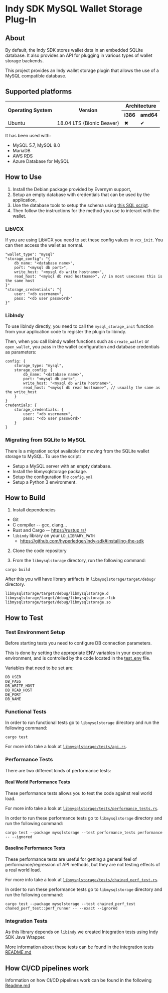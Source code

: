 # Indy SDK MySQL Wallet Storage Plug-In

## About

By default, the Indy SDK stores wallet data in an embedded SQLite database. It also provides an API for plugging in various types of wallet storage backends.

This project provides an Indy wallet storage plugin that allows the use of a MySQL compatible database. 

## Supported platforms

<table>
  <tbody>
    <tr>
      <th rowspan="2">Operating System</th>
      <th rowspan="2">Version</th>
      <th  colspan="2"> Architecture </th>
    </tr>
    <tr>
      <th> i386 </th>
      <th> amd64 </th>
    <tr>
      <td >Ubuntu</td>
      <td> 18.04 LTS (Bionic Beaver) </td>
      <td> &#10006; </td>
      <td> &#10004; </td>
    </tr>
  </tbody>
</table>

It has been used with:
* MySQL 5.7, MySQL 8.0
* MariaDB
* AWS RDS
* Azure Database for MySQL


## How to Use

1. Install the Debian package provided by Evernym support,
2. Setup an empty database with credentials that can be used by the application,
3. Use the database tools to setup the schema using [this SQL script](./db_scripts/schema/change_scripts/wallet_schema_creation.2018-05-07.sql).
4. Then follow the instructions for the method you use to interact with the wallet.

### LibVCX

If you are using LibVCX you need to set these config values in `vcx_init`. You can then access the wallet as normal.

```
"wallet_type": "mysql"
"storage_config": "{
    db_name: "<database name>",
    port: "<mysql db port>",
    write_host: "<mysql db write hostname>",
    read_host: "<mysql db read hostname>", // in most usecases this is the same host
}"
"storage_credentials": "{
    user: "<db username>",
    pass: "<db user password>"
}"
```

### LibIndy

To use liblndy directly, you need to call the `mysql_storage_init` function from your application code to register the plugin to libindy.

Then, when you call libindy wallet functions such as `create_wallet` or `open_wallet`, you pass in the wallet configuration and database credentials as parameters:

```
config: {
    storage_type: "mysql",
    storage_config: {
        db_name: "<database name>",
        port: "<mysql db port>",
        write_host: "<mysql db write hostname>",
        read_host: "<mysql db read hostname>", // usually the same as the write_host
    }
}
credentials: {
    storage_credentials: {
        user: "<db username>",
        pass: "<db user password>"
    }
}
```

### Migrating from SQLite to MySQL

There is a migration script available for moving from the SQLite wallet storage to MySQL. To use the script:
* Setup a MySQL server with an empty database.
* Install the libmysqlstorage package.
* Setup the configuration file `config.yml`
* Setup a Python 3 environment.


## How to Build

1. Install dependencies
 - Git
 - C compiler -- gcc, clang...
 - Rust and Cargo -- https://rustup.rs/
 - `libindy` library on your `LD_LIBRARY_PATH`
   - https://github.com/hyperledger/indy-sdk#installing-the-sdk

2. Clone the code repository

3. From the `libmysqlstorage` directory, run the following command:

```
cargo build
```

After this you will have library artifacts in `libmysqlstorage/target/debug/` directory.

```
libmysqlstorage/target/debug/libmysqlstorage.d
libmysqlstorage/target/debug/libmysqlstorage.rlib
libmysqlstorage/target/debug/libmysqlstorage.so
```

## How to Test

### Test Environment Setup

Before starting tests you need to configure DB connection parameters.

This is done by setting the appropriate ENV variables in your execution environment, and is controlled by the code located in the [test_env](./libmysqlstorage/tests/test_utils/test_env.rs) file.

Variables that need to be set are:

```
DB_USER
DB_PASS
DB_WRITE_HOST
DB_READ_HOST
DB_PORT
DB_NAME
```

### Functional Tests

In order to run functional tests go to `libmysqlstorage` directory and run the following command:

```
cargo test
```

For more info take a look at [`libmysqlstorage/tests/api.rs`](./libmysqlstorage/tests/api.rs).

### Performance Tests

There are two different kinds  of performance tests:

#### Real World Performance Tests

These performance tests allows you to test the code against real world load.

For more info take a look at [`libmysqlstorage/tests/performance_tests.rs`](./libmysqlstorage/tests/performance_tests.rs).

In order to run these performance tests go to `libmysqlstorage` directory and run the following command:

```
cargo test --package mysqlstorage --test performance_tests performance -- --ignored
```

#### Baseline Performance Tests

These performance tests are useful for getting a general feel of performance/regression of API methods, but they are not testing effects of a real world load.

For more info take a look at [`libmysqlstorage/tests/chained_perf_test.rs`](./libmysqlstorage/tests/chained_perf_test.rs).

In order to run these performance tests go to `libmysqlstorage` directory and run the following command:

```
cargo test --package mysqlstorage --test chained_perf_test chaned_perf_test::perf_runner -- --exact --ignored
```

### Integration Tests

As this library depends on `libindy` we created Integration tests using Indy SDK Java Wrapper.

More information about these tests can be found in the integration tests [README.md](./libmysqlstorage/tests/java_libindy_integration_tests/README.md)


## How CI/CD pipelines work

Information on how CI/CD pipelines work can be found in the following [Readme.md](./devops/README.md)
